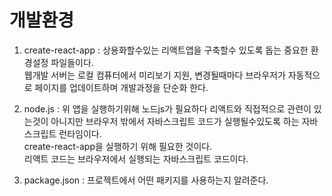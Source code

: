 # 개발환경
1. create-react-app : 상용화할수있는 리액트앱을 구축할수 있도록 돕는 중요한 환경설정 파일들이다.<br>
웹개발 서버는 로컬 컴퓨터에서 미리보기 지원, 변경될때마다 브라우저가 자동적으로 페이지를 업데이트하며 개발과정을 단순화 한다.

2. node.js : 위 앱을 실행하기위해 노드js가 필요하다 리액트와 직접적으로 관련이 있는것이 아니지만 브라우저 밖에서 자바스크립트 코드가 실행될수있도록 하는 자바스크립트 런타임이다.<br>
create-react-app을 실행하기 위해 필요한 것이다.<br>
리액트 코드는 브라우저에서 실행되는 자바스크립트 코드이다.

3. package.json : 프로젝트에서 어떤 패키지를 사용하는지 알려준다.
